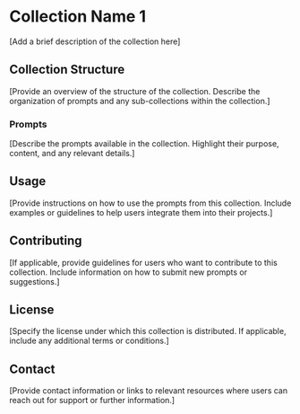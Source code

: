 # Collection Name 1

[Add a brief description of the collection here]

## Collection Structure

[Provide an overview of the structure of the collection. Describe the organization of prompts and any sub-collections within the collection.]

### Prompts

[Describe the prompts available in the collection. Highlight their purpose, content, and any relevant details.]

## Usage

[Provide instructions on how to use the prompts from this collection. Include examples or guidelines to help users integrate them into their projects.]

## Contributing

[If applicable, provide guidelines for users who want to contribute to this collection. Include information on how to submit new prompts or suggestions.]

## License

[Specify the license under which this collection is distributed. If applicable, include any additional terms or conditions.]

## Contact

[Provide contact information or links to relevant resources where users can reach out for support or further information.]

